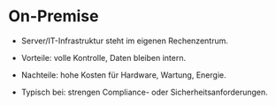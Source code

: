 # On-Premise

- Server/IT-Infrastruktur steht im eigenen Rechenzentrum.

- Vorteile: volle Kontrolle, Daten bleiben intern.

- Nachteile: hohe Kosten für Hardware, Wartung, Energie.

- Typisch bei: strengen Compliance- oder Sicherheitsanforderungen.
